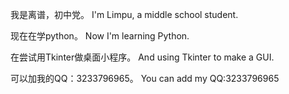 我是离谱，初中党。
   I'm Limpu, a middle school student.

现在在学python。
   Now I'm learning Python.

在尝试用Tkinter做桌面小程序。
   And using Tkinter to make a GUI.

可以加我的QQ：3233796965。
    You can add my QQ:3233796965
